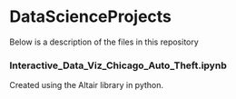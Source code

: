 # DataScienceProjects

Below is a description of the files in this repository

### Interactive_Data_Viz_Chicago_Auto_Theft.ipynb
Created using the Altair library in python. 
